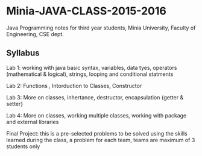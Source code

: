 # Minia-JAVA-CLASS-2015-2016
Java Programming notes for third year students, Minia University, Faculty of Engineering, CSE dept. 

Syllabus
---------

Lab 1: 
working with java basic syntax,  variables, data tyes, operators (mathematical & logical), strings, looping and conditional statments

Lab 2: 
Functions , Intorduction to Classes, Constructor 

Lab 3:
More on classes, inhertance, destructor, encapsulation {getter & setter}

Lab 4:
More on classes, working multiple classes, working with package and external libraries

Final Project:
this is a pre-selected problems to be solved using the skills learned during the class, a problem for each team, teams are maximum of 3 students only
